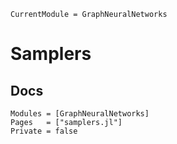 ```@meta
CurrentModule = GraphNeuralNetworks
```

# Samplers


## Docs

```@autodocs
Modules = [GraphNeuralNetworks]
Pages   = ["samplers.jl"]
Private = false
```
